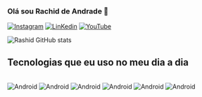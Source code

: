 ### Olá sou Rachid de Andrade  👋

[![Instagram](https://img.shields.io/badge/Instagram-E4405F?style=for-the-badge&logo=instagram&logoColor=white)](https://www.instagram.com/rashid.guitar/)
[![LinKedin](https://img.shields.io/badge/LinkedIn-0077B5?style=for-the-badge&logo=linkedin&logoColor=white)](https://www.linkedin.com/in/rachid-de-andrade-coutinho-41509b266/)
[![YouTube](https://img.shields.io/badge/YouTube-FF0000?style=for-the-badge&logo=youtube&logoColor=white)](https://www.youtube.com/@rachidandrade7733)

![Rashid GitHub stats](https://github-readme-stats.vercel.app/api?username=RachidDevAndroid&show_icons=true&theme=onedark)

## Tecnologias que eu uso no meu dia a dia

<div style="display: inline_black"><br>
<img aling="center" alt="Android" src="https://img.shields.io/badge/Kotlin-0095D5?&style=for-the-badge&logo=kotlin&logoColor=white">
<img aling="center" alt="Android" src="https://img.shields.io/badge/C-00599C?style=for-the-badge&logo=c&logoColor=white">
<img aling="center" alt="Android" src="https://img.shields.io/badge/IntelliJ_IDEA-000000.svg?style=for-the-badge&logo=intellij-idea&logoColor=white">
<img aling="center" alt="Android" src="https://img.shields.io/badge/Android_Studio-3DDC84?style=for-the-badge&logo=android-studio&logoColor=white">
<img aling="center" alt="Android" src="https://img.shields.io/badge/Python-14354C?style=for-the-badge&logo=python&logoColor=white">
<img aling="center" alt="Android" src="https://img.shields.io/badge/SQLite-07405E?style=for-the-badge&logo=sqlite&logoColor=white">
</div>
